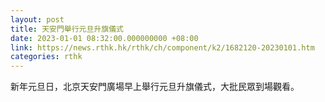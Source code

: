 ```yaml
---
layout: post
title: 天安門舉行元旦升旗儀式
date: 2023-01-01 08:32:00.000000000 +08:00
link: https://news.rthk.hk/rthk/ch/component/k2/1682120-20230101.htm
categories: rthk
---
```


新年元旦日，北京天安門廣場早上舉行元旦升旗儀式，大批民眾到場觀看。

